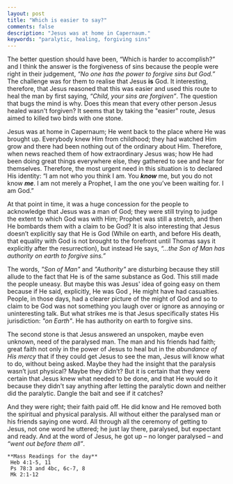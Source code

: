 ```yaml
---
layout: post
title: "Which is easier to say?"
comments: false
description: "Jesus was at home in Capernaum."
keywords: "paralytic, healing, forgiving sins"
---
```


The better question should have been, “Which is harder to accomplish?” and I think the answer is the forgiveness of sins because the people were right in their judgement, _“No one has the power to forgive sins but God.”_ The challenge was for them to realise that Jesus **is** God. It interesting, therefore, that Jesus reasoned that this was easier and used this route to heal the man by first saying, _“Child, your sins are forgiven”_. The question that bugs the mind is why. Does this mean that every other person Jesus healed wasn't forgiven? It seems that by taking the "easier" route, Jesus aimed to killed two birds with one stone.

Jesus was at home in Capernaum; He went back to the place where He was brought up. Everybody knew Him from childhood; they had watched Him grow and there had been nothing out of the ordinary about Him. Therefore, when news reached them of how extraordinary Jesus was; how He had been doing great things everywhere else, they gathered to see and hear for themselves. 
Therefore, the most urgent need in this situation is to declared His identity: “I am not who you think I am. You _**know**_ me, but you do not know _**me**_. I am not merely a Prophet, I am the one you’ve been waiting for. I am God.”

At that point in time, it was a huge concession for the people to acknowledge that Jesus was a man of God; they were still trying to judge the extent to which God was with Him; Prophet was still a stretch, and then He bombards them with a claim to be God? It is also interesting that Jesus doesn’t explicitly say that He is God (While on earth, and before His death, that equality with God is not brought to the forefront until Thomas says it explicitly after the resurrection), but instead He says, _“…the Son of Man has authority on earth to forgive sins.”_

The words, _"Son of Man"_ and _"Authority"_ are disturbing because they still allude to the fact that He is of the same substance as God. This still made the people uneasy. But maybe this was Jesus' idea of going easy on them because if He said, explicitly, He was God , He might have had casualties. People, in those days, had a clearer picture of the might of God and so to claim to be God was not something you laugh over or ignore as annoying or uninteresting talk. But what strikes me is that Jesus specifically states His jurisdiction: _"on Earth"_. He has authority on earth to forgive sins. 

The second stone is that Jesus answered an unspoken, maybe even unknown, need of the paralysed man. The man and his friends had faith; great faith not only in the power of Jesus to heal but in the _abundance of His mercy_ that if they could get Jesus to see the man, Jesus will know what to do, without being asked. Maybe they had the insight that the paralysis wasn’t just physical? Maybe they didn’t? But it is certain that they were certain that Jesus knew what needed to be done, and that He would do it because they didn't say anything after letting the paralytic down and neither did the paralytic. Dangle the bait and see if it catches?

And they were right; their faith paid off. He did know and He removed both the spiritual and physical paralysis. All without either the paralysed man or his friends saying one word. All through all the ceremony of getting to Jesus, not one word he uttered; he just lay there, paralysed, but expectant and ready. And at the word of Jesus, he got up – no longer paralysed – and _“went out before them all”_.

```
**Mass Readings for the day**
 Heb 4:1-5, 11
 Ps 78:3 and 4bc, 6c-7, 8
 Mk 2:1-12
```
